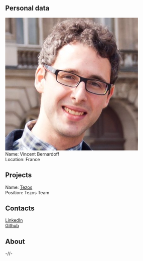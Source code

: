 ## Personal data
![ photo](photo/vincent_bernardoff.jpg)  
Name: Vincent Bernardoff  
Location: France
## Projects 
Name: [Tezos](../projects/tezos.md)  
Position: Tezos Team 
## Contacts
[LinkedIn](https://www.linkedin.com/in/vbmithr/)  
[Github](https://github.com/vbmithr)  
## About
-//-
